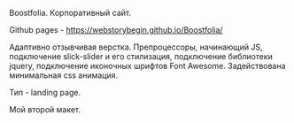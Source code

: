 Boostfolia. Корпоративный сайт.

Github pages - https://webstorybegin.github.io/Boostfolia/

Адаптивно отзывчивая верстка. Препроцессоры, начинающий JS, подключение slick-slider и его стилизация, подключение библиотеки jquery, подключение иконочных шрифтов Font Awesome.
Задействована минимальная css анимация.

Тип - landing page.

Мой второй макет.

